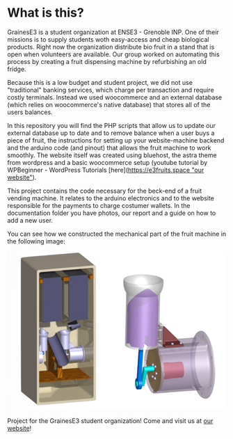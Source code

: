 # What is this?

GrainesE3 is a student organization at ENSE3 - Grenoble INP. One of their missions is to supply students woth easy-access and cheap
biological products. Right now the organization distribute bio fruit in a stand that is open when volunteers are available. Our group 
worked on automating this process by creating a fruit dispensing machine by refurbishing an old fridge. 

Because this is a low budget and student project, we did not use "traditional" banking services, which charge per transaction and require
costly terminals. Instead we used woocommerce and an external database (which relies on woocommerce's native database) that stores all of
the users balances.

In this repository you will find the PHP scripts that allow us to update our external database up to date and to remove balance when a user
buys a piece of fruit, the instructions for setting up your website-machine backend and the arduino code (and pinout) that allows the fruit machine to 
work smoothly. The website itself was created using bluehost, the astra theme from wordpress and a basic woocommerce setup (youtube tutorial by WPBeginner - WordPress Tutorials [here]([https://e3fruits.space "our website"](https://www.youtube.com/watch?v=gO2ZYurhsEc&ab_channel=WPBeginner-WordPressTutorials)).

This project contains the code necessary for the beck-end of a fruit vending machine. It relates to the arduino electronics 
and to the website responsible for the payments to charge costumer wallets. In the documentation folder you have photos, our report and a guide on how to add a new user.

You can see how we constructed the mechanical part of the fruit machine in the following image:


![This is a CAD prototype of the machine](https://github.com/UniversalOverlord/FruVendMach/blob/main/Documentation/Machine-Prototype.png)


Project for the GrainesE3 student organization! Come and visit us at [our website](https://e3fruits.space "our website")!


